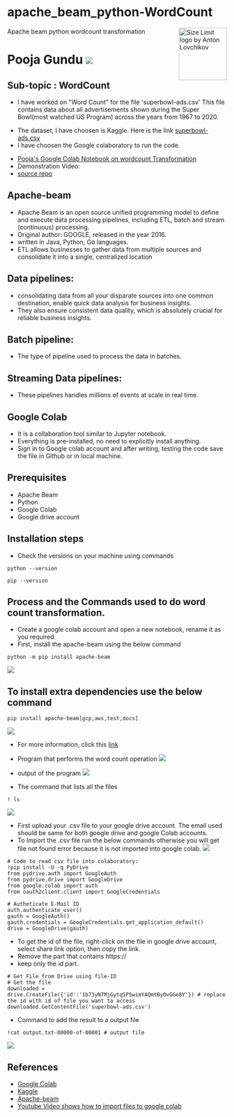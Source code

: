 # apache_beam_python-WordCount
Apache beam python wordcount transformation
<img src="https://avatars.githubusercontent.com/u/60015515?s=400&u=a691ffb3d3f0d5b6668835340aa29ca8599d7667&v=4" align="right"
     alt="Size Limit logo by Anton Lovchikov" width="110" height="120">
     
# Pooja Gundu [![](https://img.shields.io/badge/Github-GUNDUPOOJA)](https://github.com/GUNDUPOOJA)
## Sub-topic : WordCount
- I have worked on "Word Count" for the file 'superbowl-ads.csv' This file contains data about all advertisements shown during the Super Bowl(most watched US Program) across the years from 1967 to 2020.
* The dataset, I have choosen is Kaggle. Here is the link [superbowl-ads.csv](https://www.kaggle.com/prondeau/superbowlads)
* I have choosen the Google colaboratory to run the code.
- [Pooja's Google Colab Notebook on wordcount Transformation](https://github.com/GUNDUPOOJA/apache_beam_python-wordcount/blob/main/superbowl_ads.ipynb)
- Demonstration Video: []()
- [source repo](https://github.com/GUNDUPOOJA/apache_beam_python-wordcount)

## Apache-beam 
- Apache Beam is an open source unified programming model to define and execute data processing pipelines, including ETL, batch and stream (continuous) processing.
- Original author: GOOGLE, released in the year 2016.
- written in Java, Python, Go languages.
- ETL allows businesses to gather data from multiple sources and consolidate it into a single, centralized location

## Data pipelines:
- consolidating data from all your disparate sources into one common destination, enable quick data analysis for business insights.
- They also ensure consistent data quality, which is absolutely crucial for reliable business insights.

## Batch pipeline: 
- The type of pipeline used to process the data in batches.

## Streaming Data pipelines:
- These pipelines handles millions of events at scale in real time.

## Google Colab
- It is a collaboration tool similar to Jupyter notebook.
- Everything is pre-installed, no need to explicitly install anything.
- Sign in to Google colab account and after writing, testing the code save the file in Github or in local machine.

## Prerequisites
- Apache Beam 
- Python
- Google Colab
- Google drive account

## Installation steps 
- Check the versions on your machine using commands 
``` 
python --version
```
```
pip --version
```
## Process and the Commands used to do word count transformation.
- Create a google colab account and open a new notebook, rename it as you required.
- First, install the apache-beam using the below command
``` 
python -m pip install apache-beam
```
![](https://github.com/GUNDUPOOJA/apache_beam_python-wordcount/blob/main/apache-install%20command.PNG)

## To install extra dependencies use the below command
``` 
pip install apache-beam[gcp,aws,test,docs]
```
![](https://github.com/GUNDUPOOJA/apache_beam_python-wordcount/blob/main/beam-dependencies.PNG)

- For more information, click this [link](https://beam.apache.org/get-started/quickstart-py/)

- Program that performs the word count operation
![](https://github.com/GUNDUPOOJA/apache_beam_python-wordcount/blob/main/wordcount-logic.PNG)

- output of the program
![](https://github.com/GUNDUPOOJA/apache_beam_python-wordcount/blob/main/outputimage.PNG)
- The command that lists all the files
```
! ls
```
![](https://github.com/GUNDUPOOJA/apache_beam_python-wordcount/blob/main/listitems.PNG)
- First upload your .csv file to your google drive account. The email used should be same for both google drive and google Colab accounts.
- To Import the .csv file run the below commands otherwise you will get file not found error because it is not imported into google colab.
![](https://github.com/GUNDUPOOJA/apache_beam_python-wordcount/blob/main/fileimport.PNG)
```
# Code to read csv file into colaboratory:
!pip install -U -q PyDrive
from pydrive.auth import GoogleAuth
from pydrive.drive import GoogleDrive
from google.colab import auth
from oauth2client.client import GoogleCredentials
```
```
# Autheticate E-Mail ID
auth.authenticate_user()
gauth = GoogleAuth()
gauth.credentials = GoogleCredentials.get_application_default()
drive = GoogleDrive(gauth)
```

- To get the id of the file, right-click on the file in google drive account, select share link option, then copy the link.
- Remove the part that contains https://
- keep only the id part.

```
# Get File from Drive using file-ID
# Get the file
downloaded = drive.CreateFile({'id':'1b73yN7MjGytqSP5wimYAQmtByOvGGe8Y'}) # replace the id with id of file you want to access
downloaded.GetContentFile('superbowl-ads.csv') 
```

- Command to add the result to a output file
```
!cat output.txt-00000-of-00001 # output file
```
![](https://github.com/GUNDUPOOJA/apache_beam_python-wordcount/blob/main/outputimage.PNG)

## References 
- [Google Colab](https://colab.research.google.com/github/apache/beam/blob/master/examples/notebooks/get-started/try-apache-beam-py.ipynb)
- [Kaggle](https://www.kaggle.com/)
- [Apache-beam](https://colab.research.google.com/github/apache/beam/blob/master/examples/notebooks/get-started/try-apache-beam-py.ipynb)
- [Youtube Video shows how to import files to google colab](https://www.youtube.com/watch?v=oqMImCeXi6o)





